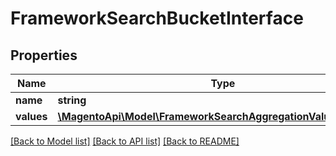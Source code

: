 # FrameworkSearchBucketInterface

## Properties
Name | Type | Description | Notes
------------ | ------------- | ------------- | -------------
**name** | **string** | Field name | 
**values** | [**\MagentoApi\Model\FrameworkSearchAggregationValueInterface[]**](FrameworkSearchAggregationValueInterface.md) | Field values | 

[[Back to Model list]](../../README.md#documentation-for-models) [[Back to API list]](../../README.md#documentation-for-api-endpoints) [[Back to README]](../../README.md)

